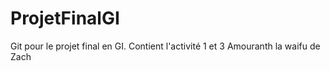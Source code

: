 # ProjetFinalGI
Git pour le projet final en GI. Contient l'activité 1 et 3 
Amouranth la waifu de Zach
